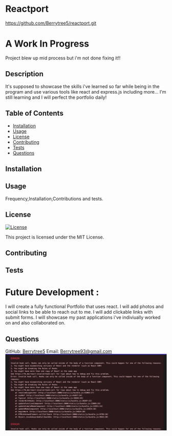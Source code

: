 # Reactport
https://github.com/Berrytree5/reactport.git


# A Work In Progress

Project blew up mid process but i'm not done fixing it!!

## Description
It's supposed to showcase the skills i've learned so far while being in the program and use various tools like react and express.js including more...
I'm still learning and I will perfect the portfolio daily!

## Table of Contents
- [Installation](#installation)
- [Usage](#usage)
- [License](#license)
- [Contributing](#contributing)
- [Tests](#tests)
- [Questions](#questions)

## Installation

## Usage
Frequency,Installation,Contributions and tests.

## License
[![License](https://img.shields.io/badge/License-MIT-brightgreen.svg)](https://opensource.org/licenses/MIT)

This project is licensed under the MIT License.

## Contributing


## Tests

# Future Development :
I will create a fully functional Portfolio that uses react.
I will add photos and social links to be able to reach out to me.
I will add clickable links with submit forms.
I will showcase my past applications i've indiviually worked on and also collaborated on.

## Questions
GitHub: [Berrytree5](https://github.com/Berrytree5)
Email: Berrytree93@gmail.com
![alt text describing image](./images/Screen%20Shot%202023-10-31%20at%207.34.40%20PM.png)
